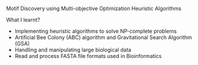 Motif Discovery using Multi-objective Optimization Heuristic Algorithms

What I learnt?
- Implementing heuristic algorithms to solve NP-complete problems
- Artificial Bee Colony (ABC) algorithm and Gravitational Search Algorithm (GSA)
- Handling and manipulating large biological data
- Read and process FASTA file formats used in Bioinformatics
